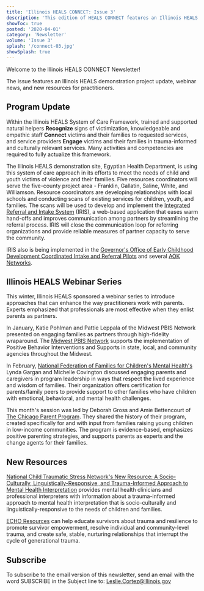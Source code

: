 ```yaml
---
title: 'Illinois HEALS CONNECT: Issue 3'
description: 'This edition of HEALS CONNECT features an Illinois HEALS demonstration project update, webinar news, and new resources for practitioners.'
showToc: true
posted: '2020-04-01'
category: 'Newsletter'
volume: 'Issue 3'
splash: '/connect-03.jpg'
showSplash: true
---
```


Welcome to the Illinois HEALS CONNECT Newsletter!

The issue features an Illinois HEALS demonstration project update, webinar news, and new resources for practitioners.

## Program Update

Within the Illinois HEALS System of Care Framework, trained and supported natural helpers **Recognize** signs of victimization, knowledgeable and empathic staff **Connect** victims and their families to requested services, and service providers **Engage** victims and their families in trauma-informed and culturally relevant services. Many activities and competencies are required to fully actualize this framework.

The Illinois HEALS demonstration site, Egyptian Health Department, is using this system of care approach in its efforts to meet the needs of child and youth victims of violence and their families. Five resources coordinators will serve the five-county project area - Franklin, Gallatin, Saline, White, and Williamson. Resource coordinators are developing relationships with local schools and conducting scans of existing services for children, youth, and families. The scans will be used to develop and implement the [Integrated Referral and Intake System](https://connectwithiris.org/) (IRIS), a web-based application that eases warm hand-offs and improves communication among partners by streamlining the referral process. IRIS will close the communication loop for referring organizations and provide reliable measures of partner capacity to serve the community.

<graphic img-file="connect-03-iris.png" img-max-width="500px"></graphic>

IRIS also is being implemented in the [Governor's Office of Early Childhood Development Coordinated Intake and Referral Pilots](http://igrowillinois.org/) and several [AOK Networks](http://www.aoknetworks.org/illinois/).

## Illinois HEALS Webinar Series

This winter, Illinois HEALS sponsored a webinar series to introduce approaches that can enhance the way practitioners work with parents. Experts emphasized that professionals are most effective when they enlist parents as partners.

In January, Katie Pohlman and Pattie Leppala of the Midwest PBIS Network presented on engaging families as partners through high-fidelity wraparound. The [Midwest PBIS Network](http://www.midwestpbis.org/materials/wraparound) supports the implementation of Positive Behavior Interventions and Supports in state, local, and community agencies throughout the Midwest.

In February, [National Federation of Families for Children's Mental Health's](https://www.ffcmh.org/) Lynda Gargan and Michelle Covington discussed engaging parents and caregivers in program leadership in ways that respect the lived experience and wisdom of families. Their organization offers certification for parents/family peers to provide support to other families who have children with emotional, behavioral, and mental health challenges.

This month's session was led by Deborah Gross and Amie Bettencourt of [The Chicago Parent Program](http://www.chicagoparentprogram.org/). They shared the history of their program, created specifically for and with input from families raising young children in low-income communities. The program is evidence-based, emphasizes positive parenting strategies, and supports parents as experts and the change agents for their families.

## New Resources

[National Child Traumatic Stress Network's New Resource: A Socio-Culturally, Linguistically-Responsive, and Trauma-Informed Approach to Mental Health Interpretation](https://www.nctsn.org/resources/a-socio-culturally-linguistically-responsive-and-trauma-informed-approach-to-mental-health-interpretation) provides mental health clinicians and professional interpreters with information about a trauma-informed approach to mental health interpretation that is socio-culturally and linguistically-responsive to the needs of children and families.

[ECHO Resources](https://www.echotraining.org/resources/) can help educate survivors about trauma and resilience to promote survivor empowerment, resolve individual and community-level trauma, and create safe, stable, nurturing relationships that interrupt the cycle of generational trauma.

<graphic img-file="connect-03-trauma.png" img-caption="The above image as well as many others are available for download <a href='https://www.echotraining.org/infographics/' target='_blank' rel='noopener'>here</a>."></graphic>

<!-- The above image as well as many others are available for download here: https://www.echotraining.org/infographics/ -->

## Subscribe

To subscribe to the email version of this newsletter, send an email with the word SUBSCRIBE in the Subject line to: Leslie.Cortez@Illinois.gov
